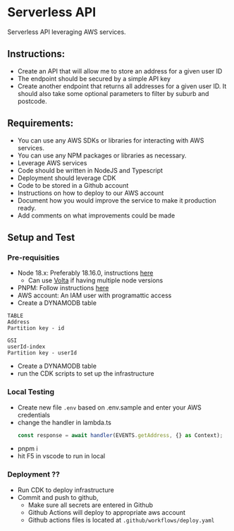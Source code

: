 # Serverless API

Serverless API leveraging AWS services.

## Instructions:
- Create an API that will allow me to store an address for a given user ID
- The endpoint should be secured by a simple API key
- Create another endpoint that returns all addresses for a given user ID. It should also take some optional parameters to filter by suburb and postcode.


## Requirements:
- You can use any AWS SDKs or libraries for interacting with AWS services.
- You can use any NPM packages or libraries as necessary.
- Leverage AWS services
- Code should be written in NodeJS and Typescript
- Deployment should leverage CDK
- Code to be stored in a Github account
- Instructions on how to deploy to our AWS account
- Document how you would improve the service to make it production ready.
- Add comments on what improvements could be made

## Setup and Test

### Pre-requisities
- Node 18.x: Preferably 18.16.0, instructions [here](https://nodejs.org/en/download)
  - Can use [Volta](https://volta.sh/) if having multiple node versions
- PNPM: Follow instructions [here](https://pnpm.io/installation)
- AWS account: An IAM user with programattic access
- Create a DYNAMODB table
```
TABLE
Address
Partition key - id

GSI
userId-index	
Partition key - userId 
```
- Create a DYNAMODB table
- run the CDK scripts to set up the infrastructure

### Local Testing
- Create new file `.env` based on .env.sample and enter your AWS credentials
- change the handler in lambda.ts
  ```js
  const response = await handler(EVENTS.getAddress, {} as Context); 
  ```
- pnpm i
- hit F5 in vscode to run in local


### Deployment ??
- Run CDK to deploy infrastructure
- Commit and push to github, 
  - Make sure all secrets are entered in Github
  - Github Actions will deploy to appropriate aws account
  - Github actions files is located at `.github/workflows/deploy.yaml`
